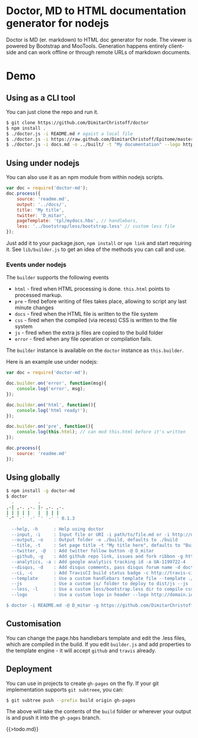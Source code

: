 #
Doctor, MD to HTML documentation generator for nodejs
=====================================================

Doctor is MD (er. markdown) to HTML doc generator for node. The viewer is powered by Bootstrap and MooTools. Generation
 happens entirely client-side and can work offline or through remote URLs of markdown documents.

# Demo

## Using as a CLI tool

You can just clone the repo and run it.

```sh
$ git clone https://github.com/DimitarChristoff/doctor
$ npm install .
$ ./doctor.js -i README.md # agaist a local file
$ ./doctor.js -i https://raw.github.com/DimitarChristoff/Epitome/master/README.md -o ../www/webclient/src/docs/ # run against a remote file
$ ./doctor.js -i docs.md -o ../built/ -t "My documentation" --logo http://domain.io/img/logo.png # custom title and build loc
```

## Using under nodejs

You can also use it as an npm module from within nodejs scripts.

```javascript
var doc = require('doctor-md');
doc.process({
    source: 'readme.md',
    output: '../docs/',
    title: 'My title',
    twitter: 'D_mitar',
    pageTemplate: 'tpl/mydocs.hbs', // handlebars,
    less: '../bootstrap/less/bootstrap.less' // custom less file
});
```
Just add it to your package.json, `npm install` or `npm link` and start requiring it. See `lib/builder.js` to get an idea
of the methods you can call and use.

### Events under nodejs

The `builder` supports the following events

 - `html` - fired when HTML processing is done. `this.html` points to processed markup.
 - `pre` - fired before writing of files takes place, allowing to script any last minute changes
 - `docs` - fired when the HTML file is written to the file system
 - `css` - fired when the compiled (via recess) CSS is written to the file system
 - `js` - fired when the extra js files are copied to the build folder
 - `error` - fired when any file operation or compilation fails.

The `builder` instance is available on the `doctor` instance as `this.builder`.

Here is an example use under nodejs:
```javascript
var doc = require('doctor-md');

doc.builder.on('error', function(msg){
    console.log('error', msg);
});

doc.builder.on('html', function(){
    console.log('html ready!');
});

doc.builder.on('pre', function(){
    console.log(this.html); // can mod this.html before it's written
});

doc.process({
    source: 'readme.md'
});
```

## Using globally

```sh
$ npm install -g doctor-md
$ doctor
  .         .
,-| ,-. ,-. |- ,-. ,-.
| | | | |   |  | | |
`-^ `-' `-' `' `-' ' 0.1.3

  --help, -h      : Help using doctor
  --input, -i     : Input file or URI -i path/to/file.md or -i http://domain.com/file.md
  --output, -o    : Output folder -o ./build, defaults to ./build
  --title, -t     : Set page title -t "My title here", defaults to "Built by doctors"
  --twitter, -@   : Add twitter follow button -@ D_mitar
  --github, -g    : Add github repo link, issues and fork ribbon -g https://github.com/mootools/prime/
  --analytics, -a : Add google analytics tracking id -a UA-1199722-4
  --disqus, -d    : Add disqus comments, pass disqus forum name -d doctor-md
  --ci, -c        : Add TravisCI build status badge -c http://travis-ci.org/DimitarChristoff/Epitome
  --template      : Use a custom handlebars template file --template ./tpl/docs.hbs
  --js            : Use a custom js/ folder to deploy to dist/js --js ./lib/js
  --less, -l      : Use a custom less/bootstrap.less dir to compile css --l ./less/custom.less
  --logo          : Use a custom logo in header --logo http://domain.io/img/logo.png

$ doctor -i README.md -@ D_mitar -g https://github.com/DimitarChristoff/Epitome -t 'Epitome MVC Framework' -c http://travis-ci.org/DimitarChristoff/Epitome --logo https://github.com/DimitarChristoff/Epitome/raw/master/example/epitome-logo.png -a UA-1199722-4
```

## Customisation

You can change the page.hbs handlebars template and edit the .less files, which are compiled in the build. If you edit
`builder.js` and add properties to the template engine - it will accept `github` and `travis` already.

## Deployment

You can use in projects to create `gh-pages` on the fly. If your git implementation supports `git subtreee`, you can:

```sh
$ git subtree push --prefix build origin gh-pages
```

The above will take the contents of the `build` folder or wherever your output is and push it into the `gh-pages` branch.

{{>todo.md}}